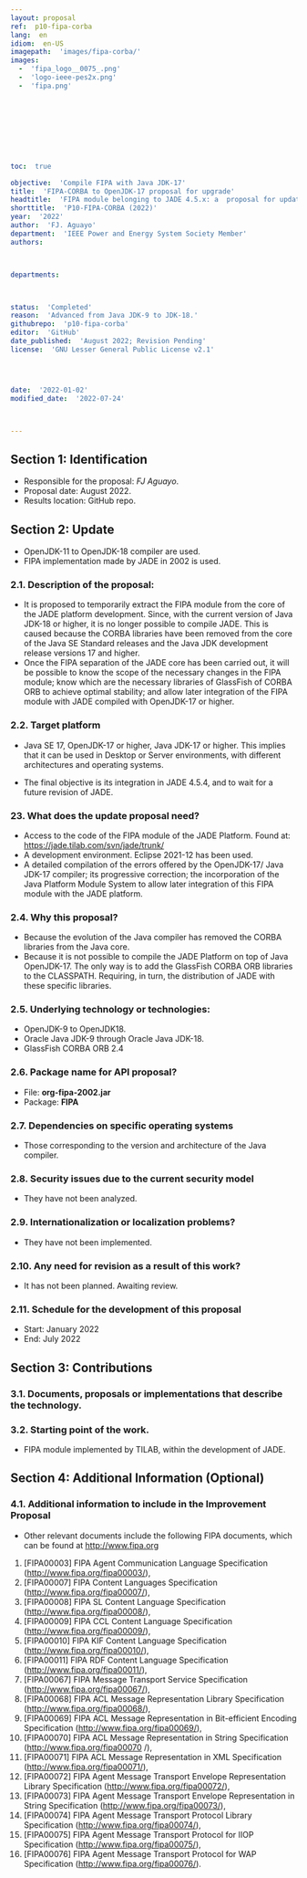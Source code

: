 ```yaml
---
layout: proposal
ref:  p10-fipa-corba
lang:  en
idiom:  en-US
imagepath:  'images/fipa-corba/'
images:
  -  'fipa_logo__0075_.png'
  -  'logo-ieee-pes2x.png'
  -  'fipa.png'









toc:  true

objective:  'Compile FIPA with Java JDK-17'
title:  'FIPA-CORBA to OpenJDK-17 proposal for upgrade'
headtitle:  'FIPA module belonging to JADE 4.5.x: a  proposal for update to OpenJDK-17 and Java Platform Module System with embedded GlassFish CORBA ORB.'
shorttitle:  'P10-FIPA-CORBA (2022)'
year:  '2022'
author:  'FJ. Aguayo'
department:  'IEEE Power and Energy System Society Member'
authors:



departments:



status:  'Completed'
reason:  'Advanced from Java JDK-9 to JDK-18.'
githubrepo:  'p10-fipa-corba'
editor:  'GitHub'
date_published:  'August 2022; Revision Pending'
license:  'GNU Lesser General Public License v2.1'




date:  '2022-01-02'
modified_date:  '2022-07-24'



---
```








  

##   Section 1: Identification
-  Responsible for the proposal: _FJ Aguayo_.
-  Proposal date: August 2022.
-  Results location: GitHub repo.

##   Section 2: Update
-  OpenJDK-11 to OpenJDK-18 compiler are used.
-  FIPA implementation made by JADE in 2002 is used.

###  2.1. Description of the proposal:

-  It is proposed to temporarily extract the FIPA module from the core of the JADE platform development. Since, with the current version of Java JDK-18 or higher, it is no longer possible to compile JADE. This is caused because the CORBA libraries have been removed from the core of the Java SE Standard releases and the Java JDK development release versions 17 and higher.
-  Once the FIPA separation of the JADE core has been carried out, it will be possible to know the scope of the necessary changes in the FIPA module; know which are the necessary libraries of GlassFish of CORBA ORB to achieve optimal stability; and allow later integration of the FIPA module with JADE compiled with OpenJDK-17 or higher.

###  2.2. Target platform
-  Java SE 17, OpenJDK-17 or higher, Java JDK-17 or higher. This implies that it can be used in Desktop or Server environments, with different architectures and operating systems.
  
-  The final objective is its integration in JADE 4.5.4, and to wait for a future revision of JADE.




###  23. What does the update proposal need?
-  Access to the code of the FIPA module of the JADE Platform. Found at: <https://jade.tilab.com/svn/jade/trunk/>
-  A development environment. Eclipse 2021-12 has been used.
-  A detailed compilation of the errors offered by the OpenJDK-17/ Java JDK-17 compiler; its progressive correction; the incorporation of the Java Platform Module System to allow later integration of this FIPA module with the JADE platform.


###  2.4. Why this proposal?
-  Because the evolution of the Java compiler has removed the CORBA libraries from the Java core.
-  Because it is not possible to compile the JADE Platform on top of Java OpenJDK-17. The only way is to add the GlassFish CORBA ORB libraries to the CLASSPATH. Requiring, in turn, the distribution of JADE with these specific libraries.






###  2.5. Underlying technology or technologies:
-  OpenJDK-9 to OpenJDK18.
-  Oracle Java JDK-9 through Oracle Java JDK-18.
-  GlassFish CORBA ORB 2.4









###  2.6. Package name for API proposal?
-  File: **org-fipa-2002.jar**
-  Package: **FIPA**













###  2.7. Dependencies on specific operating systems
-  Those corresponding to the version and architecture of the Java compiler.












###  2.8. Security issues due to the current security model
-  They have not been analyzed.














###  2.9. Internationalization or localization problems?
-  They have not been implemented.















###  2.10. Any need for revision as a result of this work?
-  It has not been planned. Awaiting review.
















###  2.11. Schedule for the development of this proposal
-   Start: January 2022
-   End: July 2022
















##   Section 3: Contributions




###  3.1. Documents, proposals or implementations that describe the technology.















###  3.2. Starting point of the work.
-   FIPA module implemented by TILAB, within the development of JADE.



















##   Section 4: Additional Information (Optional)












###  4.1. Additional information to include in the Improvement Proposal
-  Other relevant documents include the following FIPA documents, which can be found at http://www.fipa.org
  
1. [FIPA00003] FIPA Agent Communication Language Specification (http://www.fipa.org/fipa00003/),
1. [FIPA00007] FIPA Content Languages Specification (http://www.fipa.org/fipa00007/),
1. [FIPA00008] FIPA SL Content Language Specification (http://www.fipa.org/fipa00008/),
1. [FIPA00009] FIPA CCL Content Language Specification (http://www.fipa.org/fipa00009/),
1. [FIPA00010] FIPA KIF Content Language Specification (http://www.fipa.org/fipa00010/),
1. [FIPA00011] FIPA RDF Content Language Specification (http://www.fipa.org/fipa00011/),
1. [FIPA00067] FIPA Message Transport Service Specification (http://www.fipa.org/fipa00067/),
1. [FIPA00068] FIPA ACL Message Representation Library Specification (http://www.fipa.org/fipa00068/),
1. [FIPA00069] FIPA ACL Message Representation in Bit-efficient Encoding Specification (http://www.fipa.org/fipa00069/),
1. [FIPA00070] FIPA ACL Message Representation in String Specification (http://www.fipa.org/fipa00070 /),
1. [FIPA00071] FIPA ACL Message Representation in XML Specification (http://www.fipa.org/fipa00071/),
1. [FIPA00072] FIPA Agent Message Transport Envelope Representation Library Specification (http://www.fipa.org/fipa00072/),
1. [FIPA00073] FIPA Agent Message Transport Envelope Representation in String Specification (http://www.fipa.org/fipa00073/),
1. [FIPA00074] FIPA Agent Message Transport Protocol Library Specification (http://www.fipa.org/fipa00074/),
1. [FIPA00075] FIPA Agent Message Transport Protocol for IIOP Specification (http://www.fipa.org/fipa00075/),
1. [FIPA00076] FIPA Agent Message Transport Protocol for WAP Specification (http://www.fipa.org/fipa00076/).
